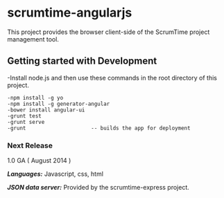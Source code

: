 # scrumtime-angularjs

This project provides the browser client-side of the ScrumTime project management tool.

## Getting started with Development

-Install node.js and then use these commands in the root directory of this project.

	-npm install -g yo
	-npm install -g generator-angular
	-bower install angular-ui
	-grunt test
	-grunt serve
	-grunt                     -- builds the app for deployment
  

### Next Release

1.0 GA ( August 2014 )

_**Languages:**_ Javascript, css, html

_**JSON data server:**_   Provided by the scrumtime-express project.

